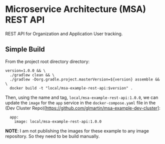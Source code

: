 # Microservice Architecture (MSA) REST API

REST API for Organization and Application User tracking.

## Simple Build

From the project root directory directory:

```
version=1.0.0 && \
  ./gradlew clean && \
  ./gradlew -Dorg.gradle.project.masterVersion=${version} assemble && \
  docker build -t "local/msa-example-rest-api:$version" .
```

Then, using the name and tag, `local/msa-example-rest-api:1.0.0`, we
can update the `image` for the `app` service in the `docker-compose.yaml` file in the (Dev Cluster Repo)[https://github.com/glmartin/msa-example-dev-cluster]:

```
  app:
    image: local/msa-example-rest-api:1.0.0
```


**NOTE**: I am not publishing the images for these example to any image repository. So they need to be build manually.